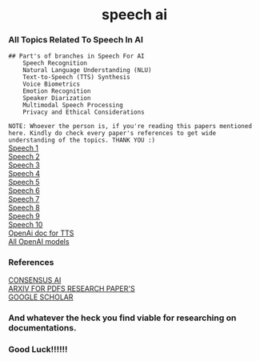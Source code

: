 # <center>speech ai</center>  
### All Topics Related To Speech In AI    
```
## Part's of branches in Speech For AI
    Speech Recognition
    Natural Language Understanding (NLU)
    Text-to-Speech (TTS) Synthesis
    Voice Biometrics
    Emotion Recognition
    Speaker Diarization
    Multimodal Speech Processing
    Privacy and Ethical Considerations
```
``
NOTE:
        Whoever the person is, if you're reading this papers mentioned here.
        Kindly do check every paper's references to get wide understanding of the topics.
        THANK YOU :)
``  
[Speech 1](https://arxiv.org/pdf/2010.04950.pdf)  
[Speech 2](https://arxiv.org/pdf/1910.07047.pdf)  
[Speech 3](https://arxiv.org/pdf/1902.06927.pdf)  
[Speech 4](https://arxiv.org/pdf/2311.11116.pdf)  
[Speech 5](https://d1wqtxts1xzle7.cloudfront.net/3436726/Dutoit-libre.pdf?1390831902=&response-content-disposition=inline%3B+filename%3DHigh_Quality_Text_to_Speech_Synthesis_An.pdf&Expires=1711910668&Signature=XKmJTH5hjfXRsHJyAAGTrTOz~V0eLRToIU7m-fhW2rO64PipqdDLwz6IJDKyMqFVbL8L84fz6G9bT5DuTdt9sdHN73VlwP4VScA~0uXjPfUdp3jIUmmTXzcJfbsEDonmAUc9IKllgJDk16HgdpLpmaRWIlPgTHab2bYYd-2v5QyUzIi1gx1bhAKimN18dDITkxm4vtw7I~l85HjRLLDQYvxwfIT83QHxq-tBRwrJjC3FBrjF~pfJJsOKnBAscz~4YJjWDbAAo6Eu98-GnA5rbzhRc89y7-mF01du7JZ0DJ4cf6ei1EmlLNCc6ORXm3WOxBxb6cQSJfuOc4t8q8h7lQ__&Key-Pair-Id=APKAJLOHF5GGSLRBV4ZA)  
[Speech 6](https://arxiv.org/pdf/2403.13353.pdf)  
[Speech 7](https://arxiv.org/pdf/2309.08255.pdf)  
[Speech 8](https://arxiv.org/pdf/2306.15687.pdf)  
[Speech 9](https://arxiv.org/pdf/2305.16107.pdf)  
[Speech 10](https://arxiv.org/pdf/2204.08720.pdf)  
[OpenAi doc for TTS](https://platform.openai.com/docs/guides/text-to-speech)  
[All OpenAI models](https://platform.openai.com/docs/models)

### References  
[CONSENSUS AI](https://consensus.app/search/)  
[ARXIV FOR PDFS RESEARCH PAPER'S](https://arxiv.org/)  
[GOOGLE SCHOLAR](https://scholar.google.com/schhp?hl=en&as_sdt=0,5)  
### And whatever the heck you find viable for researching on documentations.
### Good Luck!!!!!!
